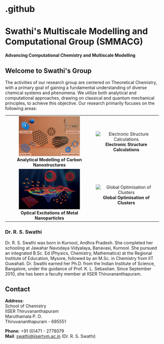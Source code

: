 # .github

# Swathi's Multiscale Modelling and Computational Group (SMMACG)
**Advancing Computational Chemistry and Multiscale Modelling**

## Welcome to Swathi's Group 
The activities of our research group are centered on Theoretical Chemistry, with a primary goal of gaining a fundamental understanding of diverse chemical systems and phenomena. We utilize both analytical and computational approaches, drawing on classical and quantum mechanical principles, to achieve this objective. Our research primarily focuses on the following areas:

<div align="center">
  <table style="border-collapse: collapse; border: none;">
    <tr>
      <td align="center" style="border: none;">
        <img src="https://github.com/SMMACG-IISER/.github/blob/main/Images/analytical.png" alt="Analytical Modelling of Carbon Nanostructures" width="200"/>
        <br/>
        <b>Analytical Modelling of Carbon Nanostructures</b>
      </td>
      <td align="center" style="border: none;">
        <img src="https://github.com/SMMACG-IISER/.github/blob/main/Images/electronic-structure.gif" alt="Electronic Structure Calculations" width="200"/>
        <br/>
        <b>Electronic Structure Calculations</b>
      </td>
    </tr>
    <tr>
      <td align="center" style="border: none;">
        <img src="https://github.com/SMMACG-IISER/.github/blob/main/Images/pes-fish.jpg" alt="Optical Excitations of Metal Nanoparticles" width="200"/>
        <br/>
        <b>Optical Excitations of Metal Nanoparticles</b>
      </td>
      <td align="center" style="border: none;">
        <img src="https://github.com/SMMACG-IISER/.github/blob/main/Images/plasmon.png" alt="Global Optimisation of Clusters" width="200"/>
        <br/>
        <b>Global Optimisation of Clusters</b>
      </td>
    </tr>
  </table>
</div>



### Dr. R. S. Swathi
Dr. R. S. Swathi was born in Kurnool, Andhra Pradesh. She completed her schooling at Jawahar Navodaya Vidyalaya, Banavasi, Kurnool. She pursued an integrated B.Sc. Ed (Physics, Chemistry, Mathematics) at the Regional Institute of Education, Mysore, followed by an M.Sc. in Chemistry from IIT Guwahati. Dr. Swathi earned her Ph.D. from the Indian Institute of Science, Bangalore, under the guidance of Prof. K. L. Sebastian. Since September 2010, she has been a faculty member at IISER Thiruvananthapuram.

## Contact
**Address**:  
School of Chemistry  
IISER Thiruvananthapuram  
Maruthamala P. O.  
Thiruvananthapuram - 695551

**Phone**: +91 (0)471 - 2778079  
**Mail**: [swathi@iisertvm.ac.in](mailto:swathi@iisertvm.ac.in) (Dr. R. S. Swathi)
